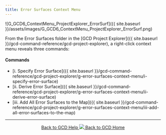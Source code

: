 ```yaml
---
title: Error Surfaces Context Menu
---
```


![G_GCD6_ContextMenu_ProjectExplorer_ErrorSurf]({{ site.baseurl }}/assets/images/G_GCD6_ContextMenu_ProjectExplorer_ErrorSurf.png)

From the Error Surfaces folder in the [GCD Project Explorer]({{ site.baseurl }}/gcd-command-reference/gcd-project-explorer), a right-click context menu reveals three commands:

#### Commands

- [i. Specify Error Surface]({{ site.baseurl }}/gcd-command-reference/gcd-project-explorer/g-error-surfaces-context-menu/i-specify-error-surface)
- [ii. Derive Error Surface]({{ site.baseurl }}/gcd-command-reference/gcd-project-explorer/g-error-surfaces-context-menu/ii-derive-error-surface)
- [iii. Add All Error Surfaces to the Map]({{ site.baseurl }}/gcd-command-reference/gcd-project-explorer/g-error-surfaces-context-menu/iii-add-all-error-surfaces-to-the-map)




------
<div align="center">
	<a class="hollow button" href="{{ site.baseurl }}/Help"><i class="fa fa-chevron-circle-left"></i>  Back to GCD Help </a>  
	<a class="hollow button" href="{{ site.baseurl }}/"><img src="{{ site.baseurl}}/assets/images/icons/GCDAddIn.png">  Back to GCD Home </a>  
</div>